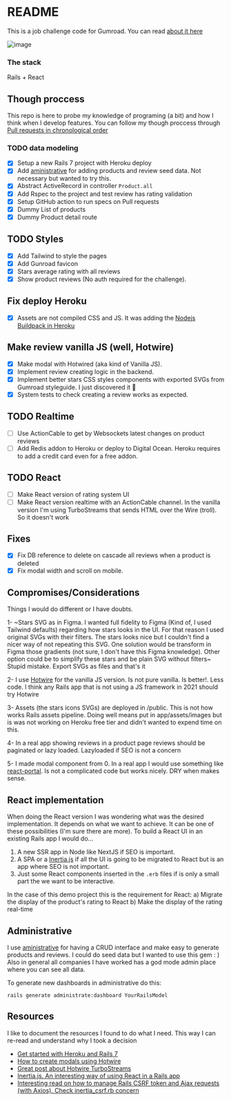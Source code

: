 # README
This is a job challenge code for Gumroad. You can read [about it here](https://gumroad.notion.site/Coding-challenge-f7aa85150edd41eeb3537aae4632619f)

![image](https://user-images.githubusercontent.com/49499/135248683-6ffca0e3-eb10-4e91-ab18-0c90ace057c2.png)

### The stack
Rails + React

## Though proccess
This repo is here to probe my knowledge of programing (a bit) and how I think when I develop features.
You can follow my though proccess through [Pull requests in chronological order](https://github.com/andresgutgon/gumstars/pulls?q=is%3Apr+is%3Aclosed)

### TODO data modeling
- [x] Setup a new Rails 7 project with Heroku deploy
- [x] Add [aministrative](https://github.com/thoughtbot/administrate) for adding products and review seed data. Not necessary but wanted to try this.
- [x] Abstract ActiveRecord in controller `Product.all`
- [x] Add Rspec to the project and test review has rating validation
- [x] Setup GitHub action to run specs on Pull requests
- [x] Dummy List of products
- [x] Dummy Product detail route

## TODO Styles
- [x] Add Tailwind to style the pages
- [x] Add Gunroad favicon
- [x] Stars average rating with all reviews
- [x] Show product reviews (No auth required for the challenge).

## Fix deploy Heroku
- [x] Assets are not compiled CSS and JS. It was adding the [Nodejs Buildpack in Heroku](https://devcenter.heroku.com/articles/using-multiple-buildpacks-for-an-app)

## Make review vanilla JS (well, Hotwire)
- [x] Make modal with Hotwired (aka kind of Vanilla JS).
- [x] Implement review creating logic in the backend.
- [x] Implement better stars CSS styles components with exported SVGs from Gumroad styleguide. I just discovered it :facepalm:
- [x] System tests to check creating a review works as expected.

## TODO Realtime
- [ ] Use ActionCable to get by Websockets latest changes on product reviews
- [ ] Add Redis addon to Heroku or deploy to Digital Ocean. Heroku requires to add a credit card even for a free addon.

## TODO React
- [ ] Make React version of rating system UI
- [ ] Make React version realtime with an ActionCable channel. In the vanilla version I'm using TurboStreams that sends HTML over the Wire (troll). So it doesn't work

## Fixes
- [x] Fix DB reference to delete on cascade all reviews when a product is deleted
- [x] Fix modal width and scroll on mobile.

## Compromises/Considerations
Things I would do different or I have doubts.

1- ~Stars SVG as in Figma. I wanted full fidelity to Figma (Kind of, I used Tailwind defaults) regarding how stars looks
in the UI. For that reason I used original SVGs with their filters. The stars looks nice but I couldn't
find a nicer way of not repeating this SVG. One solution would be transform in Figma those gradients (not sure, I don't have this Figma knowledge). Other option could be to simplify these stars and be plain SVG without filters~ Stupid mistake. Export SVGs as files and that's it

2- I use [Hotwire](https://hotwired.dev/) for the vanilla JS version. Is not pure vanilla. Is better!. Less code. I think any Rails app that is not using a JS framework in 2021 should try Hotwire

3- Assets (the stars icons SVGs) are deployed in /public. This is not how works Rails assets pipeline. Doing well means put in app/assets/images but is was not working on Heroku free tier and didn't wanted to expend time on this.

4- In a real app showing reviews in a product page reviews should be paginated or lazy loaded. Lazyloaded if SEO is not a concern

5- I made modal component from 0. In a real app I would use something like [react-portal](https://github.com/tajo/react-portal). Is not a complicated code but works nicely. DRY when makes sense.

## React implementation
When doing the React version I was wondering what was the desired implementation. It depends on what we want to achieve. It can be one of these possibilities (I'm sure there are more).
To build a React UI in an existing Rails app I would do...
1. A new SSR app in Node like NextJS if SEO is important.
2. A SPA or a [Inertia.js](https://inertiajs.com/) if all the UI is going to be migrated to React but is an app where SEO is not important.
3. Just some React components inserted in the `.erb` files if is only a small part the we want to be interactive.

In the case of this demo project this is the requirement for React:
a) Migrate the display of the product's rating to React
b) Make the display of the rating real-time

## Administrative
I use [aministrative](https://github.com/thoughtbot/administrate) for having a CRUD interface and
make easy to generate products and reviews. I could do seed data but I wanted to use this gem : )
Also in general all companies I have worked has a god mode admin place where you can see all data.

To generate new dashboards in administrative do this:
```
rails generate administrate:dashboard YourRailsModel
```

## Resources
I like to document the resources I found to do what I need. This way I can re-read and understand why I took a decision
- [Get started with Heroku and Rails 7](https://devcenter.heroku.com/articles/getting-started-with-rails7)
- [How to create modals using Hotwire](https://bramjetten.dev/articles/how-to-create-modals-using-hotwire)
- [Great post about Hotwire TurboStreams](https://www.colby.so/posts/turbo-streams-on-rails)
- [Inertia.js. An interesting way of using React in a Rails app](https://inertiajs.com/)
- [Interesting read on how to manage Rails CSRF token and Ajax requests (with Axios). Check inertia_csrf.rb concern](https://pragmaticstudio.com/tutorials/rails-session-cookies-for-api-authentication)
